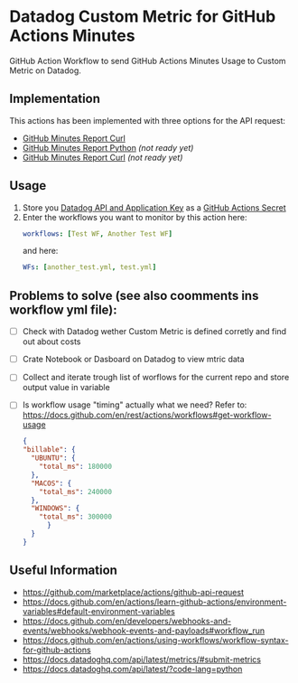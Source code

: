 # Datadog Custom Metric for GitHub Actions Minutes
GitHub Action Workflow to send GitHub Actions Minutes Usage to Custom Metric on Datadog.

## Implementation
This actions has been implemented with three options for the API request:
* [GitHub Minutes Report Curl](.github/workflows/datadog_curl.yml)
* [GitHub Minutes Report Python](.github/workflows/datadog_python.yml) *(not ready yet)*
* [GitHub Minutes Report Curl](.github/workflows/datadog_go.yml) *(not ready yet)*

## Usage

1. Store you [Datadog API and Application Key]() as a [GitHub Actions Secret]()
2. Enter the workflows you want to monitor by this action here:
   ```yml
   workflows: [Test WF, Another Test WF]
   ```
   and here:
   ```yml
   WFs: [another_test.yml, test.yml] 
   ```

## Problems to solve (see also coomments ins workflow yml file):
- [ ] Check with Datadog wether Custom Metric is defined corretly and find out about costs
- [ ] Crate Notebook or Dasboard on Datadog to view mtric data
- [ ] Collect and iterate trough list of worflows for the current repo and store output value in variable
- [ ] Is workflow usage "timing" actually what we need? Refer to: https://docs.github.com/en/rest/actions/workflows#get-workflow-usage

  ```json
  {
  "billable": {
    "UBUNTU": {
      "total_ms": 180000
    },
    "MACOS": {
      "total_ms": 240000
    },
    "WINDOWS": {
      "total_ms": 300000
        }
    }
  }
  ```

## Useful Information
* https://github.com/marketplace/actions/github-api-request
* https://docs.github.com/en/actions/learn-github-actions/environment-variables#default-environment-variables
* https://docs.github.com/en/developers/webhooks-and-events/webhooks/webhook-events-and-payloads#workflow_run
* https://docs.github.com/en/actions/using-workflows/workflow-syntax-for-github-actions
* https://docs.datadoghq.com/api/latest/metrics/#submit-metrics
* https://docs.datadoghq.com/api/latest/?code-lang=python